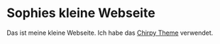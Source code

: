 # Sophies kleine Webseite

Das ist meine kleine Webseite. Ich habe das [Chirpy Theme](https://github.com/cotes2020/chirpy-starter/tree/main) verwendet.